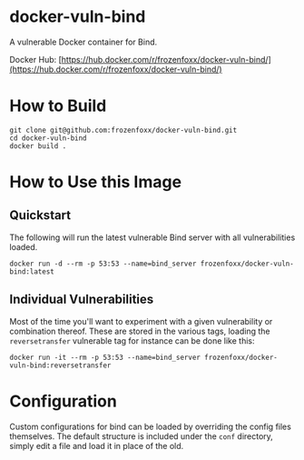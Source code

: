 # docker-vuln-bind
A vulnerable Docker container for Bind.

Docker Hub: [https://hub.docker.com/r/frozenfoxx/docker-vuln-bind/](https://hub.docker.com/r/frozenfoxx/docker-vuln-bind/)

# How to Build
```
git clone git@github.com:frozenfoxx/docker-vuln-bind.git
cd docker-vuln-bind
docker build .
```

# How to Use this Image
## Quickstart
The following will run the latest vulnerable Bind server with all vulnerabilities loaded.

```
docker run -d --rm -p 53:53 --name=bind_server frozenfoxx/docker-vuln-bind:latest
```

## Individual Vulnerabilities
Most of the time you'll want to experiment with a given vulnerability or combination thereof. These are stored in the various tags, loading the `reversetransfer` vulnerable tag for instance can be done like this:

```
docker run -it --rm -p 53:53 --name=bind_server frozenfoxx/docker-vuln-bind:reversetransfer
```

# Configuration
Custom configurations for bind can be loaded by overriding the config files themselves. The default structure is included under the `conf` directory, simply edit a file and load it in place of the old.
